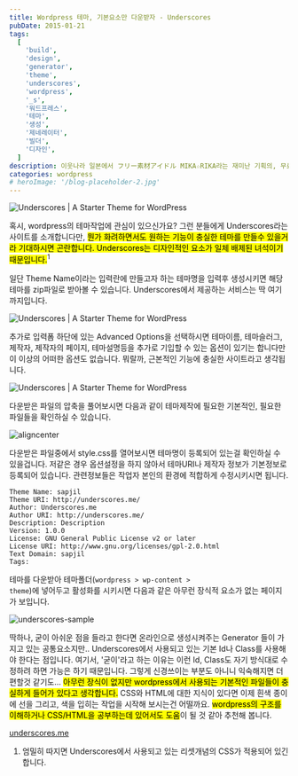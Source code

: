 ```yaml
---
title: Wordpress 테마, 기본요소만 다운받자 - Underscores
pubDate: 2015-01-21
tags:
  [
    'build',
    'design',
    'generator',
    'theme',
    'underscores',
    'wordpress',
    '_s',
    '워드프레스',
    '테마',
    '생성',
    '제네레이터',
    '빌더',
    '디자인',
  ]
description: 이웃나라 일본에서 フリー素材アイドル MIKA☆RIKA라는 재미난 기획의, 무료제공 이미지 사이트가 있어 소개해봅니다. 아이돌이 자신들을 홍보하는 차원에서 시작한 서비스이며, 단순 사진뿐만 아니라 몇가지 사운드파일도 제공하고 있습니다. 2017년12월31일까지 기간제한을 두고 있습니다만, 자신들의 로고를 표시할경우에는 기간제한이 없다고 합니다.
categories: wordpress
# heroImage: '/blog-placeholder-2.jpg'
---
```


![Underscores | A Starter Theme for WordPress](https://farm8.staticflickr.com/7492/15708158004_75a6120942_o.png)

혹시, wordpress의 테마작업에 관심이 있으신가요? 그런 분들에게 Underscores라는 사이트를 소개합니다만, <mark>뭔가 화려하면서도 원하는 기능이 충실한 테마를 만들수 있을거라 기대하시면 곤란합니다. Underscores는 디자인적인 요소가 일체 배제된 녀석이기 때문입니다.</mark><sup>1</sup>

일단 Theme Name이라는 입력란에 만들고자 하는 테마명을 입력후 생성시키면 해당 테마를 zip파일로 받아볼 수 있습니다. Underscores에서 제공하는 서비스는 딱 여기까지입니다.

![Underscores | A Starter Theme for WordPress](https://farm9.staticflickr.com/8661/16144704177_597d8b3937_o.png)

추가로 입력폼 하단에 있는 Advanced Options을 선택하시면 테마이름, 테마슬러그, 제작자, 제작자의 페이지, 테마설명등을 추가로 기입할 수 있는 옵션이 있기는 합니다만 이 이상의 어떠한 옵션도 없습니다. 뭐랄까, 근본적인 기능에 충실한 사이트라고 생각됩니다.

![Underscores | A Starter Theme for WordPress](https://farm9.staticflickr.com/8566/16328811401_d4a5325ee6_o.png)

다운받은 파일의 압축을 풀어보시면 다음과 같이 테마제작에 필요한 기본적인, 필요한 파일들을 확인하실 수 있습니다.

![aligncenter](https://farm8.staticflickr.com/7464/16328696782_bb822a8e12_o.png)

다운받은 파일중에서 style.css를 열어보시면 테마명이 등록되어 있는걸 확인하실 수 있을겁니다. 저같은 경우 옵션설정을 하지 않아서 테마URI나 제작자 정보가 기본정보로 등록되어 있습니다. 관련정보들은 작업자 본인의 환경에 적합하게 수정시키시면 됩니다.

```
Theme Name: sapjil
Theme URI: http://underscores.me/
Author: Underscores.me
Author URI: http://underscores.me/
Description: Description
Version: 1.0.0
License: GNU General Public License v2 or later
License URI: http://www.gnu.org/licenses/gpl-2.0.html
Text Domain: sapjil
Tags:
```

테마를 다운받아 테마폴더(<code>wordpress &gt; wp-content &gt; theme</code>)에 넣어두고 활성화를 시키시면 다음과 같은 아무런 장식적 요소가 없는 페이지가 보입니다.

![underscores-sample](https://farm8.staticflickr.com/7496/16329626675_b539630def_o.png)

딱하나, 굳이 아쉬운 점을 들라고 한다면 온라인으로 생성시켜주는 Generator 들이 가지고 있는 공통요소지만.. Underscores에서 사용되고 있는 기본 Id나 Class를 사용해야 한다는 점입니다. 여기서, '굳이'라고 하는 이유는 이런 Id, Class도 자기 방식대로 수정하려 하면 가능은 하기 때문입니다. 그렇게 신경쓰이는 부분도 아니니 익숙해지면 더 편할것 같기도... <mark>아무런 장식이 없지만 wordpress에서 사용되는 기본적인 파일들이 충실하게 들어가 있다고 생각합니다.</mark> CSS와 HTML에 대한 지식이 있다면 이제 흰색 종이에 선을 그리고, 색을 입히는 작업을 시작해 보시는건 어떨까요. <mark>wordpress의 구조를 이해하거나 CSS/HTML을 공부하는데 있어서도 도움</mark>이 될 것 같아 추천해 봅니다.

[underscores.me](http://underscores.me/)

1. 엄밀히 따지면 Underscores에서 사용되고 있는 리셋개념의 CSS가 적용되어 있긴 합니다.
